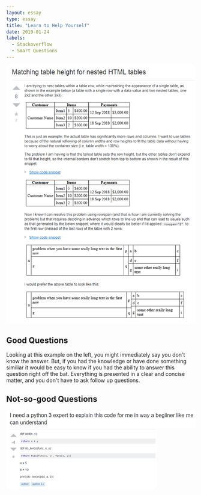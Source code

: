 ```yaml
---
layout: essay
type: essay
title: "Learn to Help Yourself"
date: 2019-01-24
labels:
  - Stackoverflow
  - Smart Questions
---
```


<img class="ui small rounded images" src="../images/good-question.png">

<h2>Good Questions</h2>

Looking at this example on the left, you might immediately say you don't know the answer. But, if you had the knowledge or have done something similiar it would be easy to know if you had the ability to answer this question right off the bat. Everything is presented in a clear and concise matter, and you don't have to ask follow up questions.

<h2>Not-so-good Questions</h2>

<img class="ui small rounded images" src="../images/bad-question.png">